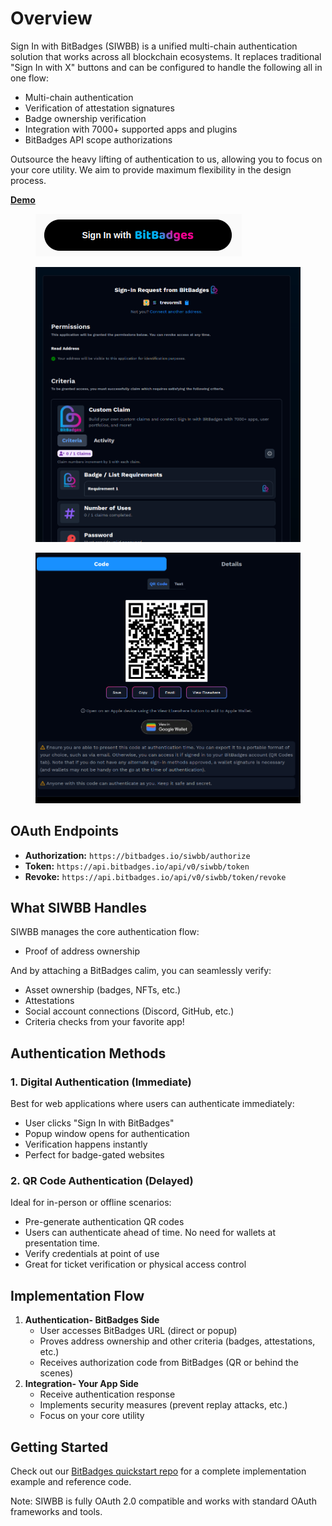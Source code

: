 # Overview

Sign In with BitBadges (SIWBB) is a unified multi-chain authentication solution that works across all blockchain ecosystems. It replaces traditional "Sign In with X" buttons and can be configured to handle the following all in one flow:

* Multi-chain authentication
* Verification of attestation signatures
* Badge ownership verification
* Integration with 7000+ supported apps and plugins
* BitBadges API scope authorizations

Outsource the heavy lifting of authentication to us, allowing you to focus on your core utility. We aim to provide maximum flexibility in the design process.

[**Demo**](https://bitbadges.io/siwbb/authorize?expectAttestationsPresentations=true\&client_id=example-client-id\&redirect_uri=https://example.com&)

<figure><img src="../../.gitbook/assets/image (77).png" alt=""><figcaption></figcaption></figure>

<figure><img src="../../.gitbook/assets/image (2) (1) (1) (1) (1).png" alt=""><figcaption></figcaption></figure>

<figure><img src="../../.gitbook/assets/image (180).png" alt=""><figcaption></figcaption></figure>

## OAuth Endpoints

* **Authorization:** `https://bitbadges.io/siwbb/authorize`
* **Token:** `https://api.bitbadges.io/api/v0/siwbb/token`
* **Revoke:** `https://api.bitbadges.io/api/v0/siwbb/token/revoke`

## What SIWBB Handles

SIWBB manages the core authentication flow:

* Proof of address ownership

And by attaching a BitBadges calim, you can seamlessly verify:

* Asset ownership (badges, NFTs, etc.)
* Attestations
* Social account connections (Discord, GitHub, etc.)
* Criteria checks from your favorite app!

## Authentication Methods

### 1. Digital Authentication (Immediate)

Best for web applications where users can authenticate immediately:

* User clicks "Sign In with BitBadges"
* Popup window opens for authentication
* Verification happens instantly
* Perfect for badge-gated websites

### 2. QR Code Authentication (Delayed)

Ideal for in-person or offline scenarios:

* Pre-generate authentication QR codes
* Users can authenticate ahead of time. No need for wallets at presentation time.
* Verify credentials at point of use
* Great for ticket verification or physical access control

## Implementation Flow

1. **Authentication- BitBadges Side**
   * User accesses BitBadges URL (direct or popup)
   * Proves address ownership and other criteria (badges, attestations, etc.)
   * Receives authorization code from BitBadges (QR or behind the scenes)
2. **Integration- Your App Side**
   * Receive authentication response
   * Implements security measures (prevent replay attacks, etc.)
   * Focus on your core utility

## Getting Started

Check out our [BitBadges quickstart repo](https://github.com/BitBadges/bitbadges-quickstart) for a complete implementation example and reference code.

Note: SIWBB is fully OAuth 2.0 compatible and works with standard OAuth frameworks and tools.
